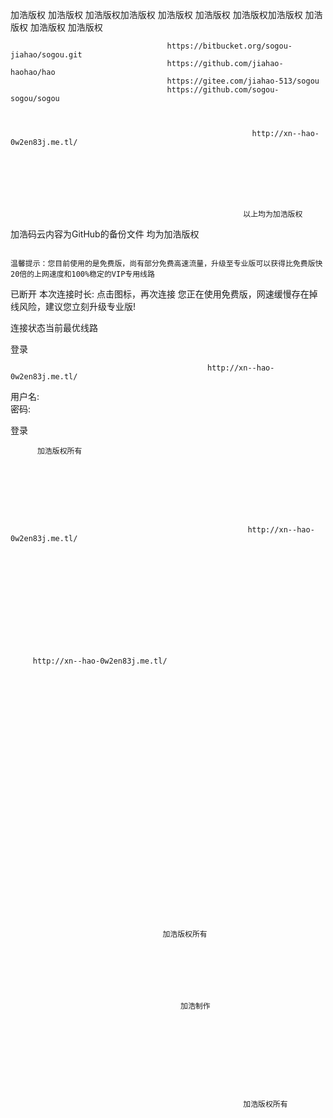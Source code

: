 加浩版权
                                                                                                                                                                                                                                                                                                                                                                                                                                                                                                                                                                          加浩版权                             加浩版权加浩版权                                                                                                              加浩版权                       加浩版权                                           加浩版权加浩版权                         加浩版权                                                           加浩版权                                                                                                    加浩版权                                                                                                                                                                                                                                                                                                                                                                                                                                                                                                                                                                                                                                                                                                                                                                                                                                                                                                                                                                                                                                                                                                                                                                                                                                                                                                        



                                       https://bitbucket.org/sogou-jiahao/sogou.git
                                       https://github.com/jiahao-haohao/hao
                                       https://gitee.com/jiahao-513/sogou
                                       https://github.com/sogou-sogou/sogou
                                       
                                       
                                       
                                                          http://xn--hao-0w2en83j.me.tl/
                                       
                                                                  
                                       
                                       
                                       
                                       
                                       
                                                        以上均为加浩版权
加浩码云内容为GitHub的备份文件
均为加浩版权

                                                                                                                                                                                                                                                                                                                                                                                                                                                                                                                                                                                                                                                                                                                                                                                                                                                                                                                                                                                                                                                                                                                                                                                                                                                                                                                                  温馨提示：您目前使用的是免费版，尚有部分免费高速流量，升级至专业版可以获得比免费版快20倍的上网速度和100%稳定的VIP专用线路
已断开
本次连接时长:
点击图标，再次连接
您正在使用免费版，网速缓慢存在掉线风险，建议您立刻升级专业版!

连接状态当前最优线路
 
                           







                                                                                                                                                                                                                                                                                                                                                                                                                                                                                                                                                                
                                                                                                       
                                                   






                                                                                                                   
                                                                                                                   
                                                                                                                   
                                                                                                                   
                                                                                                                    
                                                                                                                    
                                                                                                                    
                                                                                                                     
                                                                                                                     
                                                                                                                      
                                                                                                                       
                                                                                                                       
                                                                                                                       
                                                                                                                        
                                                                                                                         
                                                                                                                          
                                                                                                                          
                                                                                                                           
                                                                                                                           
                                                                                                                            
                                                                                                                            
                                                                                                                            
                                                                                                                             
                                                                                                                              
                                                                                                                               
                                                                                                                                
                                                                                                                                 
                                                                                                                                  
                                                                                                                                   
                                                                                                                                 
                                                                                                                                     
                                                                                                                                      
                                                                                                                                       
                                                                                                                                        
                                                                                                                                          
                                                                                                                                           
                                                                                                                                            
                                                                                                                                             
                                                                                                                                              
                                                                                                                                               
                                                                                                                                                
                                                                                                                                                 
                                                                                                                                                  
                                                                                                                                                   
                                                                                                                                                    
                                                                                                                                                     
                                                                                                                                                      
                                                                                                                                                       
                                                                                                                                                        
                                                                                                                                                         
                                                                                                                                                          
                                                                                                                                                           
                                                                                                                                                             
                                                                                                                                                              
                                                                                                                                                               
                                                                                                                                                                
                                                                                                                                                                 
                                                                                                                                                                  
                                                                                                                                                                  
                                                                                                                                                                    
                                                                                                                                                                     
                                                                                                                                                                      
                                                                                                                                                                       
                                                                                                                                                                        
                                                                                                                                                                        
                                                                                                                                                                          
                                                                                                                                                                          
                                                                                                                                                                          
                                                                                                                                                                          
                                                                                                                                                                          
                                                                                                                                                                          
                                                                                                                                                                          











登录 


 
 
 
 
 
 
 
 
 
 
 
 
                                                http://xn--hao-0w2en83j.me.tl/
    
    
    
    
    
    
    
    
    
    
    
    
    
    
      
       
        
         
          
           
            
             
               
                
                
                  
用户名:	
密码:	 
 
 
   
    
     
      
       
        
         
          
           
            
             
              
               
                
                 
                 
                  
                    
登录 
 
 
  
    
    
     
      
       
         
         
          加浩版权所有
           
            
             
              
               
                
                 
                  
                                                         http://xn--hao-0w2en83j.me.tl/
                    
                     
                      
                      

 
  
   
    
     
     
      
        
         http://xn--hao-0w2en83j.me.tl/
         
          
           
            
             
              
               
               
                 
                  
                   
                    
                    
                      
                       
                       
                         
                          
                           
                            
                             
                              
                               
                                
                                 
                                  
                                  
                                   
                                     
                                      
                                      加浩版权所有  
                                       
                                       
                                         
                                          
                                           
                                            
                                             
                                          加浩制作     
                                              
                                                
                                                 
                                                  
                                                   
                                                    
                                                     
                                                      
                                                       
                                                        
                                                        加浩版权所有
